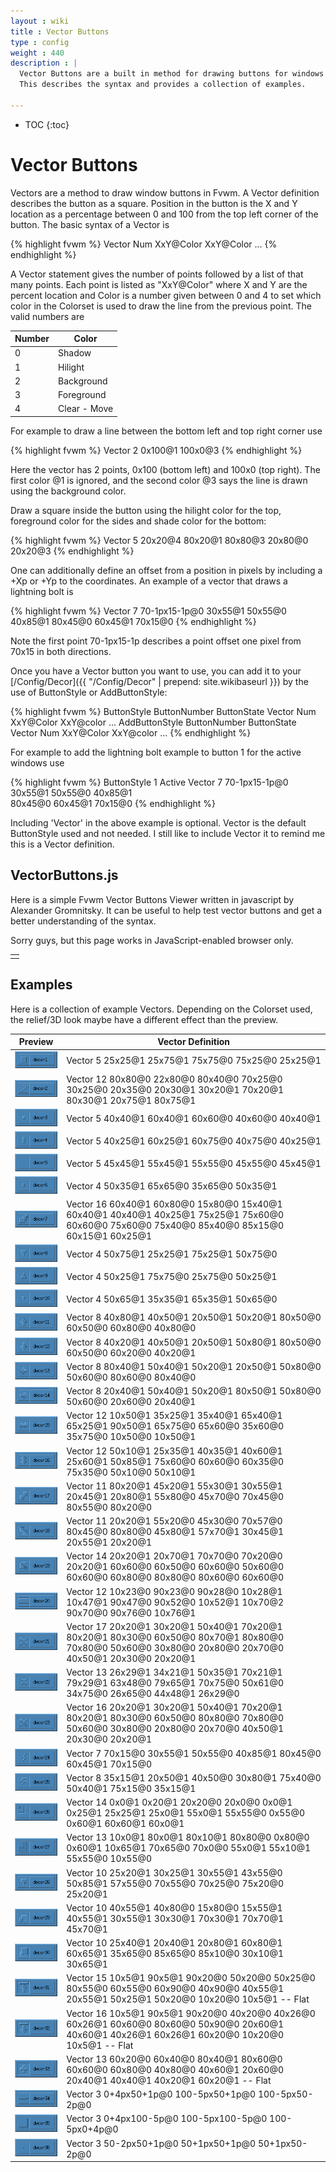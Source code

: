 ```yaml
---
layout : wiki
title : Vector Buttons
type : config
weight : 440
description : |
  Vector Buttons are a built in method for drawing buttons for windows in Fvwm.
  This describes the syntax and provides a collection of examples.

---
```

* TOC
{:toc}

# Vector Buttons

Vectors are a method to draw window buttons in Fvwm. A Vector definition
describes the button as a square. Position in the button is the X and Y
location as a percentage between 0 and 100 from the top left corner of the button.
The basic syntax of a Vector is

{% highlight fvwm %}
Vector Num XxY@Color XxY@Color ...
{% endhighlight %}

A Vector statement gives the number of points followed by a list
of that many points. Each point is listed as "XxY@Color" where X and Y
are the percent location and Color is a number given between 0 and 4
to set which color in the Colorset is used to draw the line
from the previous point. The valid numbers are

| Number | Color |
|--------|-------|
| 0 | Shadow |
| 1 | Hilight |
| 2 | Background |
| 3 | Foreground |
| 4 | Clear - Move |

For example to draw a line between the bottom left and top right corner use

{% highlight fvwm %}
Vector 2 0x100@1 100x0@3
{% endhighlight %}

Here the vector has 2 points, 0x100 (bottom left) and 100x0 (top right).
The first color @1 is ignored, and the second color @3 says the line is
drawn using the background color.

Draw a square inside the button using the hilight color for the top,
foreground color for the sides and shade color for the bottom:

{% highlight fvwm %}
Vector 5 20x20@4 80x20@1 80x80@3 20x80@0 20x20@3
{% endhighlight %}

One can additionally define an offset from a position in pixels
by including a +Xp or +Yp to the coordinates. An example of a vector
that draws a lightning bolt is

{% highlight fvwm %}
Vector 7 70-1px15-1p@0 30x55@1 50x55@0 40x85@1 80x45@0 60x45@1 70x15@0
{% endhighlight %}

Note the first point 70-1px15-1p describes a point offset one pixel from 70x15
in both directions.

Once you have a Vector button you want to use, you can add it to your
[/Config/Decor]({{ "/Config/Decor" | prepend: site.wikibaseurl }}) by the
use of ButtonStyle or AddButtonStyle:

{% highlight fvwm %}
ButtonStyle ButtonNumber ButtonState Vector Num XxY@Color XxY@color ...
AddButtonStyle ButtonNumber ButtonState Vector Num XxY@Color XxY@color ...
{% endhighlight %}

For example to add the lightning bolt example to button 1 for the active
windows use

{% highlight fvwm %}
ButtonStyle 1 Active Vector 7 70-1px15-1p@0 30x55@1 50x55@0 40x85@1 \
              80x45@0 60x45@1 70x15@0
{% endhighlight %}

Including 'Vector' in the above example is optional. Vector is the default
ButtonStyle used and not needed. I still like to include Vector it to remind
me this is a Vector definition.

## VectorButtons.js

Here is a simple Fvwm Vector Buttons Viewer written in
javascript by Alexander Gromnitsky. It can be useful
to help test vector buttons and get a better understanding of the
syntax.

<script type="text/javascript" src="fvwm-vector.js"></script>
<noscript><p>Sorry guys, but this page works in
  JavaScript-enabled browser only.</p></noscript>

<table>
<tr><td>
<script type="text/javascript">
//<![CDATA[
  var fvwm = new Fvwm();
  fvwm.populate();
//]]>
</script>  
</td></tr>
</table>

## Examples

Here is a collection of example Vectors. Depending on the Colorset used,
the relief/3D look maybe have a different effect than the preview.

| Preview | Vector Definition |
|---------|-------------------|
|![image](vectorbutton1.gif)|Vector 5 25x25@1 25x75@1 75x75@0 75x25@0 25x25@1|
|![image](vectorbutton2.gif)|Vector 12 80x80@0 22x80@0 80x40@0 70x25@0 30x25@0 20x35@0 20x30@1 30x20@1 70x20@1 80x30@1 20x75@1 80x75@1|
|![image](vectorbutton3.gif)|Vector 5 40x40@1 60x40@1 60x60@0 40x60@0 40x40@1|
|![image](vectorbutton4.gif)|Vector 5 40x25@1 60x25@1 60x75@0 40x75@0 40x25@1|
|![image](vectorbutton5.gif)|Vector 5 45x45@1 55x45@1 55x55@0 45x55@0 45x45@1|
|![image](vectorbutton6.gif)|Vector 4 50x35@1 65x65@0 35x65@0 50x35@1|
|![image](vectorbutton7.gif)|Vector 16 60x40@1 60x80@0 15x80@0 15x40@1 60x40@1 40x40@1 40x25@1 75x25@1 75x60@0 60x60@0 75x60@0 75x40@0 85x40@0 85x15@0 60x15@1 60x25@1|
|![image](vectorbutton8.gif)|Vector 4 50x75@1 25x25@1 75x25@1 50x75@0|
|![image](vectorbutton9.gif)|Vector 4 50x25@1 75x75@0 25x75@0 50x25@1|
|![image](vectorbutton10.gif)|Vector 4 50x65@1 35x35@1 65x35@1 50x65@0|
|![image](vectorbutton11.gif)|Vector 8 40x80@1 40x50@1 20x50@1 50x20@1 80x50@0 60x50@0 60x80@0 40x80@0|
|![image](vectorbutton12.gif)|Vector 8 40x20@1 40x50@1 20x50@1 50x80@1 80x50@0 60x50@0 60x20@0 40x20@1|
|![image](vectorbutton13.gif)|Vector 8 80x40@1 50x40@1 50x20@1 20x50@1 50x80@0 50x60@0 80x60@0 80x40@0|
|![image](vectorbutton14.gif)|Vector 8 20x40@1 50x40@1 50x20@1 80x50@1 50x80@0 50x60@0 20x60@0 20x40@1|
|![image](vectorbutton15.gif)|Vector 12 10x50@1 35x25@1 35x40@1 65x40@1 65x25@1 90x50@1 65x75@0 65x60@0 35x60@0 35x75@0 10x50@0 10x50@1|
|![image](vectorbutton16.gif)|Vector 12 50x10@1 25x35@1 40x35@1 40x60@1 25x60@1 50x85@1 75x60@0 60x60@0 60x35@0 75x35@0 50x10@0 50x10@1|
|![image](vectorbutton17.gif)|Vector 11 80x20@1 45x20@1 55x30@1 30x55@1 20x45@1 20x80@1 55x80@0 45x70@0 70x45@0 80x55@0 80x20@0|
|![image](vectorbutton18.gif)|Vector 11 20x20@1 55x20@0 45x30@0 70x57@0 80x45@0 80x80@0 45x80@1 57x70@1 30x45@1 20x55@1 20x20@1|
|![image](vectorbutton19.gif)|Vector 14 20x20@1 20x70@1 70x70@0 70x20@0 20x20@1 60x60@0 60x50@0 60x60@0 50x60@0 60x60@0 60x80@0 80x80@0 80x60@0 60x60@0|
|![image](vectorbutton20.gif)|Vector 12 10x23@0 90x23@0 90x28@0 10x28@1 10x47@1 90x47@0 90x52@0 10x52@1 10x70@2 90x70@0 90x76@0 10x76@1|
|![image](vectorbutton21.gif)|Vector 17 20x20@1 30x20@1 50x40@1 70x20@1 80x20@1 80x30@0 60x50@0 80x70@1 80x80@0 70x80@0 50x60@0 30x80@0 20x80@0 20x70@0 40x50@1 20x30@0 20x20@1|
|![image](vectorbutton22.gif)|Vector 13 26x29@1 34x21@1 50x35@1 70x21@1 79x29@1 63x48@0 79x65@1 70x75@0 50x61@0 34x75@0 26x65@0 44x48@1 26x29@0|
|![image](vectorbutton23.gif)|Vector 16 20x20@1 30x20@1 50x40@1 70x20@1 80x20@1 80x30@0 60x50@0 80x80@0 70x80@0 50x60@0 30x80@0 20x80@0 20x70@0 40x50@1 20x30@0 20x20@1|
|![image](vectorbutton24.gif)|Vector 7 70x15@0 30x55@1 50x55@0 40x85@1 80x45@0 60x45@1 70x15@0|
|![image](vectorbutton25.gif)|Vector 8 35x15@1 20x50@1 40x50@0 30x80@1 75x40@0 50x40@1 75x15@0 35x15@1|
|![image](vectorbutton26.gif)|Vector 14 0x0@1 0x20@1 20x20@0 20x0@0 0x0@1 0x25@1 25x25@1 25x0@1 55x0@1 55x55@0 0x55@0 0x60@1 60x60@1 60x0@1|
|![image](vectorbutton27.gif)|Vector 13 10x0@1 80x0@1 80x10@1 80x80@0 0x80@0 0x60@1 10x65@1 70x65@0 70x0@0 55x0@1 55x10@1 55x55@0 10x55@0|
|![image](vectorbutton28.gif)|Vector 10 25x20@1 30x25@1 30x55@1 43x55@0 50x85@1 57x55@0 70x55@0 70x25@0 75x20@0 25x20@1|
|![image](vectorbutton29.gif)|Vector 10 40x55@1 40x80@0 15x80@0 15x55@1 40x55@1 30x55@1 30x30@1 70x30@1 70x70@1 45x70@1|
|![image](vectorbutton30.gif)|Vector 10 25x40@1 20x40@1 20x80@1 60x80@1 60x65@1 35x65@0 85x65@0 85x10@0 30x10@1 30x65@1|
|![image](vectorbutton31.gif)|Vector 15 10x5@1 90x5@1 90x20@0 50x20@0 50x25@0 80x55@0 60x55@0 60x90@0 40x90@0 40x55@1 20x55@1 50x25@1 50x20@0 10x20@0 10x5@1 -- Flat|
|![image](vectorbutton32.gif)|Vector 16 10x5@1 90x5@1 90x20@0 40x20@0 40x26@0 60x26@1 60x60@0 80x60@0 50x90@0 20x60@1 40x60@1 40x26@1 60x26@1 60x20@0 10x20@0 10x5@1 -- Flat|
|![image](vectorbutton33.gif)|Vector 13 60x20@0 60x40@0 80x40@1 80x60@0 60x60@0 60x80@0 40x80@0 40x60@1 20x60@0 20x40@1 40x40@1 40x20@1 60x20@1 -- Flat|
|![image](vectorbutton34.gif)|Vector 3 0+4px50+1p@0 100-5px50+1p@0 100-5px50-2p@0|
|![image](vectorbutton35.gif)|Vector 3 0+4px100-5p@0 100-5px100-5p@0 100-5px0+4p@0|
|![image](vectorbutton36.gif)|Vector 3 50-2px50+1p@0 50+1px50+1p@0 50+1px50-2p@0|

